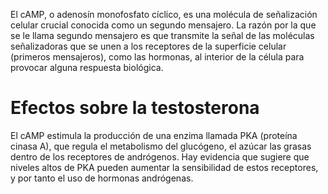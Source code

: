
El cAMP, o adenosín monofosfato cíclico, es una molécula de señalización celular crucial conocida como un segundo mensajero. La razón por la que se le llama segundo mensajero es que transmite la señal de las moléculas señalizadoras que se unen a los receptores de la superficie celular (primeros mensajeros), como las hormonas, al interior de la célula para provocar alguna respuesta biológica.


# Efectos sobre la testosterona

El cAMP estimula la producción de una enzima llamada PKA (proteína cinasa A), que regula el metabolismo del glucógeno, el azúcar las grasas dentro de los receptores de andrógenos. Hay evidencia que sugiere que niveles altos de PKA pueden aumentar la sensibilidad de estos receptores, y por tanto el uso de hormonas andrógenas.